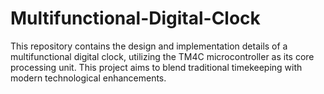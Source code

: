 # Multifunctional-Digital-Clock
This repository contains the design and implementation details of a multifunctional digital clock, utilizing the TM4C microcontroller as its core processing unit. This project aims to blend traditional timekeeping with modern technological enhancements.
